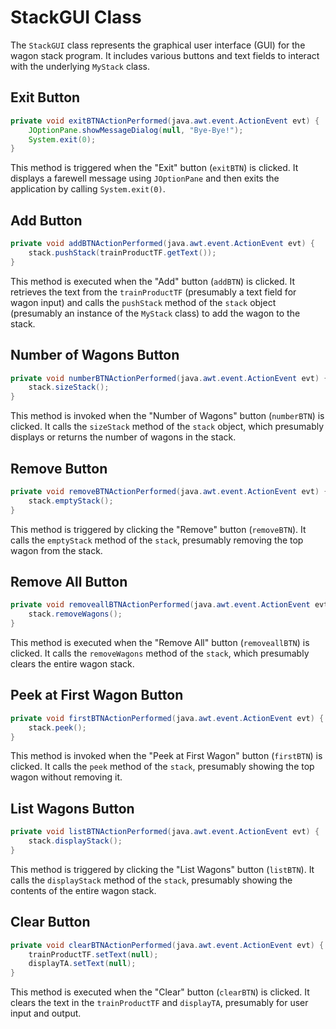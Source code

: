 # StackGUI Class

The `StackGUI` class represents the graphical user interface (GUI) for the wagon stack program. It includes various buttons and text fields to interact with the underlying `MyStack` class.

## Exit Button

```java
private void exitBTNActionPerformed(java.awt.event.ActionEvent evt) {
    JOptionPane.showMessageDialog(null, "Bye-Bye!");
    System.exit(0);
}
```

This method is triggered when the "Exit" button (`exitBTN`) is clicked. It displays a farewell message using `JOptionPane` and then exits the application by calling `System.exit(0)`.

## Add Button

```java
private void addBTNActionPerformed(java.awt.event.ActionEvent evt) {
    stack.pushStack(trainProductTF.getText());
}
```

This method is executed when the "Add" button (`addBTN`) is clicked. It retrieves the text from the `trainProductTF` (presumably a text field for wagon input) and calls the `pushStack` method of the `stack` object (presumably an instance of the `MyStack` class) to add the wagon to the stack.

## Number of Wagons Button

```java
private void numberBTNActionPerformed(java.awt.event.ActionEvent evt) {
    stack.sizeStack();
}
```

This method is invoked when the "Number of Wagons" button (`numberBTN`) is clicked. It calls the `sizeStack` method of the `stack` object, which presumably displays or returns the number of wagons in the stack.

## Remove Button

```java
private void removeBTNActionPerformed(java.awt.event.ActionEvent evt) {
    stack.emptyStack();
}
```

This method is triggered by clicking the "Remove" button (`removeBTN`). It calls the `emptyStack` method of the `stack`, presumably removing the top wagon from the stack.

## Remove All Button

```java
private void removeallBTNActionPerformed(java.awt.event.ActionEvent evt) {
    stack.removeWagons();
}
```

This method is executed when the "Remove All" button (`removeallBTN`) is clicked. It calls the `removeWagons` method of the `stack`, which presumably clears the entire wagon stack.

## Peek at First Wagon Button

```java
private void firstBTNActionPerformed(java.awt.event.ActionEvent evt) {
    stack.peek();
}
```

This method is invoked when the "Peek at First Wagon" button (`firstBTN`) is clicked. It calls the `peek` method of the `stack`, presumably showing the top wagon without removing it.

## List Wagons Button

```java
private void listBTNActionPerformed(java.awt.event.ActionEvent evt) {
    stack.displayStack();
}
```

This method is triggered by clicking the "List Wagons" button (`listBTN`). It calls the `displayStack` method of the `stack`, presumably showing the contents of the entire wagon stack.

## Clear Button

```java
private void clearBTNActionPerformed(java.awt.event.ActionEvent evt) {
    trainProductTF.setText(null);
    displayTA.setText(null);
}
```

This method is executed when the "Clear" button (`clearBTN`) is clicked. It clears the text in the `trainProductTF` and `displayTA`, presumably for user input and output.